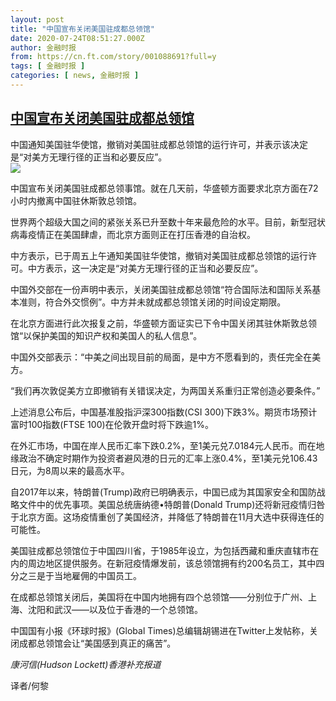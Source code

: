 ```yaml
---
layout: post
title: "中国宣布关闭美国驻成都总领馆"
date: 2020-07-24T08:51:27.000Z
author: 金融时报
from: https://cn.ft.com/story/001088691?full=y
tags: [ 金融时报 ]
categories: [ news, 金融时报 ]
---
```

<!--1595580687000-->
[中国宣布关闭美国驻成都总领馆](https://cn.ft.com/story/001088691?full=y)
------

<div>
<div></div><div class="story-lead">中国通知美国驻华使馆，撤销对美国驻成都总领馆的运行许可，并表示该决定是“对美方无理行径的正当和必要反应”。</div><div class=" story-image image"><img src="https://thumbor.ftacademy.cn/unsafe/1340x754/https://thumbor.ftacademy.cn/unsafe/picture/0/000079020_piclink.jpg"></div><div class="story-body"><div id="story-body-container"><p>中国宣布关闭美国驻成都总领事馆。就在几天前，华盛顿方面要求北京方面在72小时内撤离中国驻休斯敦总领馆。</p><p>世界两个超级大国之间的紧张关系已升至数十年来最危险的水平。目前，新型冠状病毒疫情正在美国肆虐，而北京方面则正在打压香港的自治权。</p><p>中方表示，已于周五上午通知美国驻华使馆，撤销对美国驻成都总领馆的运行许可。中方表示，这一决定是“对美方无理行径的正当和必要反应”。</p><p>中国外交部在一份声明中表示，关闭美国驻成都总领馆“符合国际法和国际关系基本准则，符合外交惯例”。中方并未就成都总领馆关闭的时间设定期限。</p><div  data-o-ads-name="mpu-middle1" class="o-ads in-article-advert" data-o-ads-formats-default="false"  data-o-ads-formats-small="FtcMobileMpu"  data-o-ads-formats-medium="FtcMpu" data-o-ads-formats-large="FtcMpu" data-o-ads-formats-extra="FtcMpu" data-o-ads-targeting="cnpos=middle1;" data-cy='[{"devices":["PC","iPhoneWeb","AndroidWeb","iPhoneApp","AndroidApp"],"pattern":"MPU","position":"Middle1","container":"mpuInStory"}]'></div><p>在北京方面进行此次报复之前，华盛顿方面证实已下令中国关闭其驻休斯敦总领馆“以保护美国的知识产权和美国人的私人信息”。</p><p>中国外交部表示：“中美之间出现目前的局面，是中方不愿看到的，责任完全在美方。</p><p>“我们再次敦促美方立即撤销有关错误决定，为两国关系重归正常创造必要条件。”</p><p>上述消息公布后，中国基准股指沪深300指数(CSI 300)下跌3%。期货市场预计富时100指数(FTSE 100)在伦敦开盘时将下跌逾1%。</p><p>在外汇市场，中国在岸人民币汇率下跌0.2%，至1美元兑7.0184元人民币。而在地缘政治不确定时期作为投资者避风港的日元的汇率上涨0.4%，至1美元兑106.43日元，为8周以来的最高水平。</p><p>自2017年以来，特朗普(Trump)政府已明确表示，中国已成为其国家安全和国防战略文件中的优先事项。美国总统唐纳德•特朗普(Donald Trump)还将新冠疫情归咎于北京方面。这场疫情重创了美国经济，并降低了特朗普在11月大选中获得连任的可能性。</p><div data-o-ads-name="mpu-middle2" class="o-ads in-article-advert" data-o-ads-formats-default="false"  data-o-ads-formats-small="FtcMobileMpu"  data-o-ads-formats-medium="false" data-o-ads-formats-large="false" data-o-ads-formats-extra="false" data-o-ads-targeting="cnpos=middle2;" data-cy='[{"devices":["iPhoneWeb","AndroidWeb","iPhoneApp","AndroidApp"],"pattern":"MPU","position":"Middle2","container":"mpuInStory"}]'></div><p>美国驻成都总领馆位于中国四川省，于1985年设立，为包括西藏和重庆直辖市在内的周边地区提供服务。在新冠疫情爆发前，该总领馆拥有约200名员工，其中四分之三是于当地雇佣的中国员工。</p><p>在成都总领馆关闭后，美国将在中国内地拥有四个总领馆——分别位于广州、上海、沈阳和武汉——以及位于香港的一个总领馆。</p><p>中国国有小报《环球时报》(Global Times)总编辑胡锡进在Twitter上发帖称，关闭成都总领馆会让“美国感到真正的痛苦”。</p><p><i>康河信(Hudson Lockett)香港补充报道</i></p><p>译者/何黎</p></div><div class="clearfloat"></div></div>
</div>
